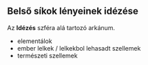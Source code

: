 ## Belső síkok lényeinek idézése

Az **Idézés** szféra alá tartozó arkánum.

- elementálok
- ember lelkek / lelkekbol lehasadt szellemek
- természeti szellemek
